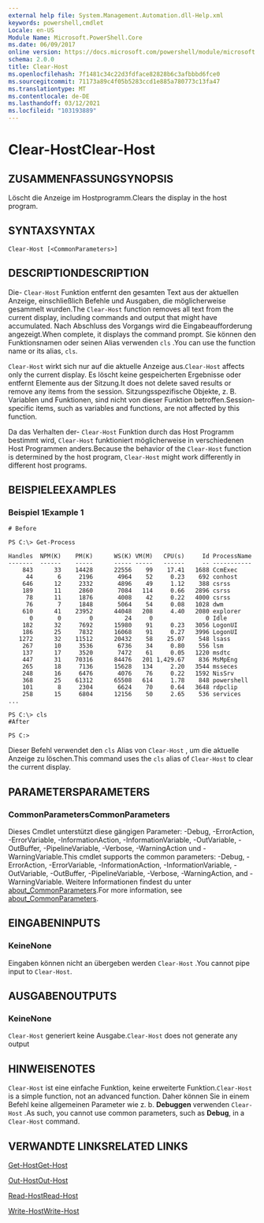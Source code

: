 ```yaml
---
external help file: System.Management.Automation.dll-Help.xml
keywords: powershell,cmdlet
Locale: en-US
Module Name: Microsoft.PowerShell.Core
ms.date: 06/09/2017
online version: https://docs.microsoft.com/powershell/module/microsoft.powershell.core/clear-host?view=powershell-7.1&WT.mc_id=ps-gethelp
schema: 2.0.0
title: Clear-Host
ms.openlocfilehash: 7f1481c34c22d3fdface82828b6c3afbbbd6fce0
ms.sourcegitcommit: 71173a89c4f05b5283ccd1e885a780773c13fa47
ms.translationtype: MT
ms.contentlocale: de-DE
ms.lasthandoff: 03/12/2021
ms.locfileid: "103193889"
---
```

# <span data-ttu-id="1ab15-103">Clear-Host</span><span class="sxs-lookup"><span data-stu-id="1ab15-103">Clear-Host</span></span>

## <span data-ttu-id="1ab15-104">ZUSAMMENFASSUNG</span><span class="sxs-lookup"><span data-stu-id="1ab15-104">SYNOPSIS</span></span>

<span data-ttu-id="1ab15-105">Löscht die Anzeige im Hostprogramm.</span><span class="sxs-lookup"><span data-stu-id="1ab15-105">Clears the display in the host program.</span></span>

## <span data-ttu-id="1ab15-106">SYNTAX</span><span class="sxs-lookup"><span data-stu-id="1ab15-106">SYNTAX</span></span>

```
Clear-Host [<CommonParameters>]
```

## <span data-ttu-id="1ab15-107">DESCRIPTION</span><span class="sxs-lookup"><span data-stu-id="1ab15-107">DESCRIPTION</span></span>

<span data-ttu-id="1ab15-108">Die- `Clear-Host` Funktion entfernt den gesamten Text aus der aktuellen Anzeige, einschließlich Befehle und Ausgaben, die möglicherweise gesammelt wurden.</span><span class="sxs-lookup"><span data-stu-id="1ab15-108">The `Clear-Host` function removes all text from the current display, including commands and output that might have accumulated.</span></span> <span data-ttu-id="1ab15-109">Nach Abschluss des Vorgangs wird die Eingabeaufforderung angezeigt.</span><span class="sxs-lookup"><span data-stu-id="1ab15-109">When complete, it displays the command prompt.</span></span> <span data-ttu-id="1ab15-110">Sie können den Funktionsnamen oder seinen Alias verwenden `cls` .</span><span class="sxs-lookup"><span data-stu-id="1ab15-110">You can use the function name or its alias, `cls`.</span></span>

<span data-ttu-id="1ab15-111">`Clear-Host` wirkt sich nur auf die aktuelle Anzeige aus.</span><span class="sxs-lookup"><span data-stu-id="1ab15-111">`Clear-Host` affects only the current display.</span></span> <span data-ttu-id="1ab15-112">Es löscht keine gespeicherten Ergebnisse oder entfernt Elemente aus der Sitzung.</span><span class="sxs-lookup"><span data-stu-id="1ab15-112">It does not delete saved results or remove any items from the session.</span></span> <span data-ttu-id="1ab15-113">Sitzungsspezifische Objekte, z. B. Variablen und Funktionen, sind nicht von dieser Funktion betroffen.</span><span class="sxs-lookup"><span data-stu-id="1ab15-113">Session-specific items, such as variables and functions, are not affected by this function.</span></span>

<span data-ttu-id="1ab15-114">Da das Verhalten der- `Clear-Host` Funktion durch das Host Programm bestimmt wird, `Clear-Host` funktioniert möglicherweise in verschiedenen Host Programmen anders.</span><span class="sxs-lookup"><span data-stu-id="1ab15-114">Because the behavior of the `Clear-Host` function is determined by the host program, `Clear-Host` might work differently in different host programs.</span></span>

## <span data-ttu-id="1ab15-115">BEISPIELE</span><span class="sxs-lookup"><span data-stu-id="1ab15-115">EXAMPLES</span></span>

### <span data-ttu-id="1ab15-116">Beispiel 1</span><span class="sxs-lookup"><span data-stu-id="1ab15-116">Example 1</span></span>

```
# Before

PS C:\> Get-Process

Handles  NPM(K)    PM(K)      WS(K) VM(M)   CPU(s)     Id ProcessName
-------  ------    -----      ----- -----   ------     -- -----------
    843      33    14428      22556    99    17.41   1688 CcmExec
     44       6     2196       4964    52     0.23    692 conhost
    646      12     2332       4896    49     1.12    388 csrss
    189      11     2860       7084   114     0.66   2896 csrss
     78      11     1876       4008    42     0.22   4000 csrss
     76       7     1848       5064    54     0.08   1028 dwm
    610      41    23952      44048   208     4.40   2080 explorer
      0       0        0         24     0               0 Idle
    182      32     7692      15980    91     0.23   3056 LogonUI
    186      25     7832      16068    91     0.27   3996 LogonUI
   1272      32    11512      20432    58    25.07    548 lsass
    267      10     3536       6736    34     0.80    556 lsm
    137      17     3520       7472    61     0.05   1220 msdtc
    447      31    70316      84476   201 1,429.67    836 MsMpEng
    265      18     7136      15628   134     2.20   3544 msseces
    248      16     6476       4076    76     0.22   1592 NisSrv
    368      25    61312      65508   614     1.78    848 powershell
    101       8     2304       6624    70     0.64   3648 rdpclip
    258      15     6804      12156    50     2.65    536 services
...

PS C:\> cls
#After

PS C:>
```

<span data-ttu-id="1ab15-117">Dieser Befehl verwendet den `cls` Alias von `Clear-Host` , um die aktuelle Anzeige zu löschen.</span><span class="sxs-lookup"><span data-stu-id="1ab15-117">This command uses the `cls` alias of `Clear-Host` to clear the current display.</span></span>

## <span data-ttu-id="1ab15-118">PARAMETERS</span><span class="sxs-lookup"><span data-stu-id="1ab15-118">PARAMETERS</span></span>

### <span data-ttu-id="1ab15-119">CommonParameters</span><span class="sxs-lookup"><span data-stu-id="1ab15-119">CommonParameters</span></span>
<span data-ttu-id="1ab15-120">Dieses Cmdlet unterstützt diese gängigen Parameter: -Debug, -ErrorAction, -ErrorVariable, -InformationAction, -InformationVariable, -OutVariable, -OutBuffer, -PipelineVariable, -Verbose, -WarningAction und -WarningVariable.</span><span class="sxs-lookup"><span data-stu-id="1ab15-120">This cmdlet supports the common parameters: -Debug, -ErrorAction, -ErrorVariable, -InformationAction, -InformationVariable, -OutVariable, -OutBuffer, -PipelineVariable, -Verbose, -WarningAction, and -WarningVariable.</span></span> <span data-ttu-id="1ab15-121">Weitere Informationen findest du unter [about_CommonParameters](https://go.microsoft.com/fwlink/?LinkID=113216).</span><span class="sxs-lookup"><span data-stu-id="1ab15-121">For more information, see [about_CommonParameters](https://go.microsoft.com/fwlink/?LinkID=113216).</span></span>

## <span data-ttu-id="1ab15-122">EINGABEN</span><span class="sxs-lookup"><span data-stu-id="1ab15-122">INPUTS</span></span>

### <span data-ttu-id="1ab15-123">Keine</span><span class="sxs-lookup"><span data-stu-id="1ab15-123">None</span></span>

<span data-ttu-id="1ab15-124">Eingaben können nicht an übergeben werden `Clear-Host` .</span><span class="sxs-lookup"><span data-stu-id="1ab15-124">You cannot pipe input to `Clear-Host`.</span></span>

## <span data-ttu-id="1ab15-125">AUSGABEN</span><span class="sxs-lookup"><span data-stu-id="1ab15-125">OUTPUTS</span></span>

### <span data-ttu-id="1ab15-126">Keine</span><span class="sxs-lookup"><span data-stu-id="1ab15-126">None</span></span>

<span data-ttu-id="1ab15-127">`Clear-Host` generiert keine Ausgabe.</span><span class="sxs-lookup"><span data-stu-id="1ab15-127">`Clear-Host` does not generate any output</span></span>

## <span data-ttu-id="1ab15-128">HINWEISE</span><span class="sxs-lookup"><span data-stu-id="1ab15-128">NOTES</span></span>

<span data-ttu-id="1ab15-129">`Clear-Host` ist eine einfache Funktion, keine erweiterte Funktion.</span><span class="sxs-lookup"><span data-stu-id="1ab15-129">`Clear-Host` is a simple function, not an advanced function.</span></span> <span data-ttu-id="1ab15-130">Daher können Sie in einem Befehl keine allgemeinen Parameter wie z. b. **Debuggen** verwenden `Clear-Host` .</span><span class="sxs-lookup"><span data-stu-id="1ab15-130">As such, you cannot use common parameters, such as **Debug**, in a `Clear-Host` command.</span></span>

## <span data-ttu-id="1ab15-131">VERWANDTE LINKS</span><span class="sxs-lookup"><span data-stu-id="1ab15-131">RELATED LINKS</span></span>

[<span data-ttu-id="1ab15-132">Get-Host</span><span class="sxs-lookup"><span data-stu-id="1ab15-132">Get-Host</span></span>](../Microsoft.PowerShell.Utility/Get-Host.md)

[<span data-ttu-id="1ab15-133">Out-Host</span><span class="sxs-lookup"><span data-stu-id="1ab15-133">Out-Host</span></span>](Out-Host.md)

[<span data-ttu-id="1ab15-134">Read-Host</span><span class="sxs-lookup"><span data-stu-id="1ab15-134">Read-Host</span></span>](../Microsoft.PowerShell.Utility/Read-Host.md)

[<span data-ttu-id="1ab15-135">Write-Host</span><span class="sxs-lookup"><span data-stu-id="1ab15-135">Write-Host</span></span>](../Microsoft.PowerShell.Utility/Write-Host.md)

